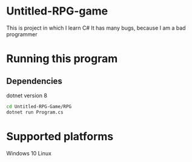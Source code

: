 # Untitled-RPG-game
This is project in which I learn C#
It has many bugs, because I am a bad programmer

# Running this program

## Dependencies
dotnet version 8
```bash
cd Untitled-RPG-Game/RPG
dotnet run Program.cs
```  
# Supported platforms
Windows 10
Linux
